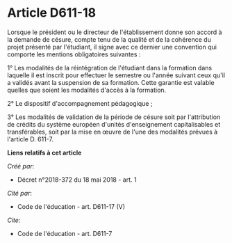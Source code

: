 # Article D611-18

Lorsque le président ou le directeur de l'établissement donne son accord à la demande de césure, compte tenu de la qualité et
de la cohérence du projet présenté par l'étudiant, il signe avec ce dernier une convention qui comporte les mentions
obligatoires suivantes : 

1° Les modalités de la réintégration de l'étudiant dans la formation dans laquelle il est inscrit pour effectuer le semestre
ou l'année suivant ceux qu'il a validés avant la suspension de sa formation. Cette garantie est valable quelles que soient
les modalités d'accès à la formation. 

2° Le dispositif d'accompagnement pédagogique ; 

3° Les modalités de validation de la période de césure soit par l'attribution de crédits du système européen d'unités
d'enseignement capitalisables et transférables, soit par la mise en œuvre de l'une des modalités prévues à l'article D.
611-7.

**Liens relatifs à cet article**

_Créé par_:

  - Décret n°2018-372 du 18 mai 2018 - art. 1

_Cité par_:

  - Code de l'éducation - art. D611-17 (V)

_Cite_:

  - Code de l'éducation - art. D611-7
